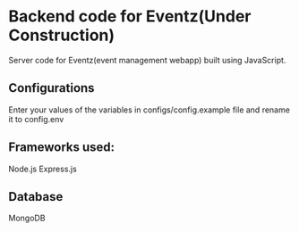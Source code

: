 # Backend code for Eventz(Under Construction)

Server code for Eventz(event management webapp) built using JavaScript.

## Configurations
Enter your values of the variables in configs/config.example file and rename it to config.env

## Frameworks used:
Node.js
Express.js

## Database
MongoDB